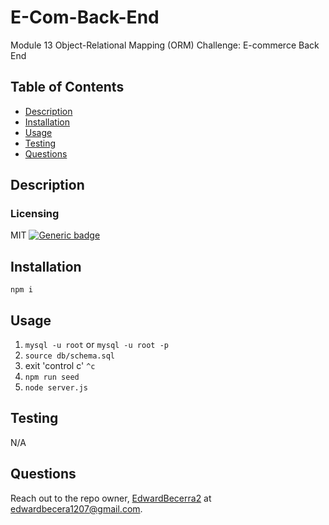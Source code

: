 
  # E-Com-Back-End
  Module 13 Object-Relational Mapping (ORM) Challenge: E-commerce Back End

  ## Table of Contents
  - [Description](#description)
  - [Installation](#installation)
  - [Usage](#usage)
  - [Testing](#testing)
  - [Questions](#questions)


  ## Description

  
  ### Licensing 
  MIT [![Generic badge](https://img.shields.io/badge/License-MIT-green.svg)](https://choosealicense.com/licenses/mit/.)
  

  ## Installation 
  `npm i`

  ## Usage 
  1. `mysql -u root` or `mysql -u root -p`
  2. `source db/schema.sql`
  3. exit 'control c' `^c`
  4. `npm run seed`
  5. `node server.js`


  ## Testing
  N/A

  ## Questions
  Reach out to the repo owner, [EdwardBecerra2](https://github.com/EdwardBecerra2) at edwardbecera1207@gmail.com.
  
